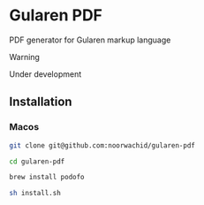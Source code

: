 # Gularen PDF
PDF generator for Gularen markup language

> [!WARNING]
> Under development

## Installation

### Macos
```sh
git clone git@github.com:noorwachid/gularen-pdf

cd gularen-pdf

brew install podofo

sh install.sh
```
